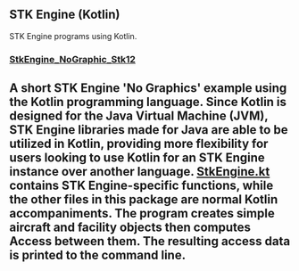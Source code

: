 ## STK Engine (Kotlin)

STK Engine programs using Kotlin.

### [StkEngine_NoGraphic_Stk12](StkEngine_NoGraphic_Stk12)
A short STK Engine 'No Graphics' example using the Kotlin programming language. Since Kotlin is designed for the Java Virtual Machine (JVM), STK Engine libraries made for Java are able to be utilized in Kotlin, providing more flexibility for users looking to use Kotlin for an STK Engine instance over another language. [StkEngine.kt](StkEngine_NoGraphics_Stk12/src/stkengine/StkEngine.kt) contains STK Engine-specific functions, while the other files in this package are normal Kotlin accompaniments. The program creates simple aircraft and facility objects then computes Access between them. The resulting access data is printed to the command line. 
---


